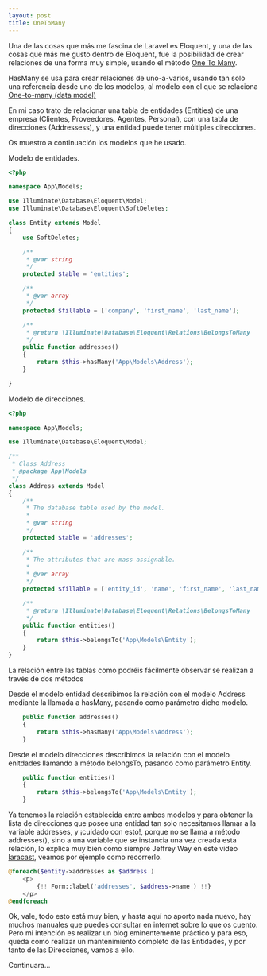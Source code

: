 ```yaml
---
layout: post
title: OneToMany
---
```


Una de las cosas que más me fascina de Laravel es Eloquent, y una de las cosas que más me gusto dentro de Eloquent, fue la posibilidad de crear relaciones de una forma muy simple, usando el método [One To Many](https://laravel.com/docs/5.2/eloquent-relationships#one-to-many).

HasMany se usa para crear relaciones de uno-a-varios, usando tan solo una referencia desde uno de los modelos, al modelo con el que se relaciona [One-to-many (data model)
](https://en.wikipedia.org/wiki/One-to-many_(data_model))

En mi caso trato de relacionar una tabla de entidades (Entities) de una empresa (Clientes, Proveedores, Agentes, Personal), con una tabla de direcciones (Addressess), y una entidad puede tener múltiples direcciones.

Os muestro a continuación los modelos que he usado.

Modelo de entidades.

```php
<?php

namespace App\Models;

use Illuminate\Database\Eloquent\Model;
use Illuminate\Database\Eloquent\SoftDeletes;

class Entity extends Model
{
    use SoftDeletes;

    /**
     * @var string
     */
    protected $table = 'entities';

    /**
     * @var array
     */
    protected $fillable = ['company', 'first_name', 'last_name'];

    /**
     * @return \Illuminate\Database\Eloquent\Relations\BelongsToMany
     */
    public function addresses()
    {
        return $this->hasMany('App\Models\Address');
    }

}

```

Modelo de direcciones.

```php
<?php

namespace App\Models;

use Illuminate\Database\Eloquent\Model;

/**
 * Class Address
 * @package App\Models
 */
class Address extends Model
{
    /**
     * The database table used by the model.
     *
     * @var string
     */
    protected $table = 'addresses';

    /**
     * The attributes that are mass assignable.
     *
     * @var array
     */
    protected $fillable = ['entity_id', 'name', 'first_name', 'last_name', 'address1', 'address2', 'postal_code', 'city', 'other', 'phone', 'phone_mobile'];

    /**
     * @return \Illuminate\Database\Eloquent\Relations\BelongsToMany
     */
    public function entities()
    {
        return $this->belongsTo('App\Models\Entity');
    }
}

```

La relación entre las tablas como podréis fácilmente observar se realizan a través de dos métodos

Desde el modelo entidad describimos la relación con el modelo Address mediante la llamada a hasMany, pasando como parámetro dicho modelo.

```php
    public function addresses()
    {
        return $this->hasMany('App\Models\Address');
    }
```

Desde el modelo direcciones describimos la relación con el modelo enitdades llamando a  método belongsTo, pasando como parámetro Entity.

```php
    public function entities()
    {
        return $this->belongsTo('App\Models\Entity');
    }
```

Ya tenemos la relación establecida entre ambos modelos y para obtener la lista de direcciones que posee una entidad tan solo necesitamos llamar a la variable addresses, y ¡cuidado con esto!, porque no se llama a método addresses(), sino a una variable que se instancia una vez creada esta relación, lo explica muy bien como siempre Jeffrey Way en este video [laracast]( https://laracasts.com/series/laravel-5-fundamentals/episodes/14), veamos por ejemplo como recorrerlo.

```php
@foreach($entity->addresses as $address )
    <p>
        {!! Form::label('addresses', $address->name ) !!}
    </p>
@endforeach
```
Ok, vale, todo esto está muy bien, y hasta aquí no aporto nada nuevo, hay muchos manuales que puedes consultar en internet sobre lo que os cuento.
Pero mi intención es realizar un blog eminentemente práctico y para eso,  queda como realizar un mantenimiento completo de las Entidades, y por tanto de las Direcciones, vamos a ello.

Continuara...
